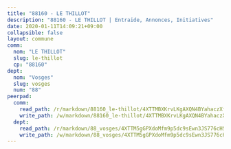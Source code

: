 ```yaml
---
title: "88160 - LE THILLOT"
description: "88160 - LE THILLOT | Entraide, Annonces, Initiatives"
date: 2020-01-11T14:09:21+09:00
collapsible: false
layout: commune
comm:
  nom: "LE THILLOT"
  slug: le-thillot
  cp: "88160"
dept:
  nom: "Vosges"
  slug: vosges
  num: "88"
peerpad:
  comm:
    read_path: /r/markdown/88160_le-thillot/4XTTMBXKrvLKgAXQN4BYahaczXftcVMjRMdBXiD5fPdxEcb8c
    write_path: /w/markdown/88160_le-thillot/4XTTMBXKrvLKgAXQN4BYahaczXftcVMjRMdBXiD5fPdxEcb8c-K3TgU61kvF3N8VqmZU7ymPmKnZocEDSKQqXKgKNRgufKTH4TmNbPjS5xEu9BY4kFNsPQcefpwmMtGgCZJjXYwgu9HDF9bQSnVJDYvPsoK2jrTgB5A3oFv6mQhRqFHNmYr7BgMqW8
  dept:
    read_path: /r/markdown/88_vosges/4XTTM5gGPXdoMfm9p5dc9sEwn3JS776cHSw64JYpD4AKnKgyh
    write_path: /w/markdown/88_vosges/4XTTM5gGPXdoMfm9p5dc9sEwn3JS776cHSw64JYpD4AKnKgyh-K3TgUjEFywcTUHQwfrd2vcZqhoXLakdoQGFv4iriv1FKkvQkBsudnBxafkQDfPcxTDRHN5T6bYyganuvcakuKenYoB5mPLKqUBjNMwpn75GQVixUmzXGkneDufRSqDthC8iyXi1Z
---
```


